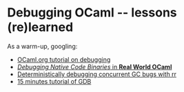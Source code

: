 # Debugging OCaml -- lessons (re)learned

As a warm-up, googling:

* [OCaml.org tutorial on debugging](https://ocaml.org/docs/debugging)
* [_Debugging Native Code Binaries_ in **Real World OCaml**](https://dev.realworldocaml.org/compiler-backend.html)
* [Deterministically debugging concurrent GC bugs with rr](https://kcsrk.info/ocaml/multicore/rr/2019/04/28/0000-rr-debugging/)
* [15 minutes tutorial of GDB](https://www.youtube.com/watch?v=PorfLSr3DDI)
